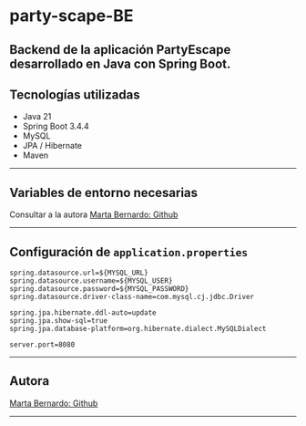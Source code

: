 # party-scape-BE

Backend de la aplicación PartyEscape desarrollado en Java con Spring Boot.
---

## Tecnologías utilizadas

- Java 21
- Spring Boot 3.4.4
- MySQL
- JPA / Hibernate
- Maven

---

## Variables de entorno necesarias

Consultar a la autora 
[Marta Bernardo: Github](https://github.com/MartaBernardoZamora)

---

## Configuración de `application.properties`

```properties
spring.datasource.url=${MYSQL_URL}
spring.datasource.username=${MYSQL_USER}
spring.datasource.password=${MYSQL_PASSWORD}
spring.datasource.driver-class-name=com.mysql.cj.jdbc.Driver

spring.jpa.hibernate.ddl-auto=update
spring.jpa.show-sql=true
spring.jpa.database-platform=org.hibernate.dialect.MySQLDialect

server.port=8080
```


---

## Autora


[Marta Bernardo: Github](https://github.com/MartaBernardoZamora)

---
